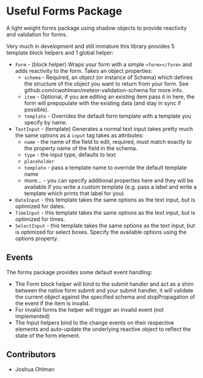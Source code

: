Useful Forms Package
===================

A light weight forms package using shadow objects to provide reactivity and validation for forms.

Very much in development and still immature this library provides 5 template block helpers and 1 global helper:
- `Form` - (block helper) Wraps your form with a simple `<form></form>` and adds reactivity to the form. Takes an object properties:
	- `schema` - Required, an object (or instance of Schema) which defines the structure of the object you want to return from your form. See github.com/cwohlman/meteor-validation-schema for more info.
	- `item` - Optional, if you are editing an existing item pass it in here, the form will prepopulate with the existing data (and stay in sync if possible).
	- `template` - Overrides the default form template with a template you specify by name.
- `TextInput` - (template) Generates a normal text input takes pretty much the same options as a `input` tag takes as attributes:
	- `name` - the name of the field to edit, required, must match exactly to the property name of the field in the schema.
	- `type` - the input type, defaults to text
	- `placeholder`
	- `template` - pass a template name to override the default template name
	- more... - you can specify additional properties here and they will be available if you write a custom template (e.g. pass a label and write a template which prints that label for you).
- `DateInput` - this template takes the same options as the text input, but is optimized for dates.
- `TimeInput` - this template takes the same options as the text input, but is optimized for times.
- `SelectInput` - this template takes the same options as the text input, but is optimized for select boxes. Specify the available options using the options property.
	
Events
-------------------
The forms package provides some default event handling:
- The Form block helper will bind to the submit handler and act as a shim between the native form submit and your submit handler, it will validate the current object against the specified schema and stopPropagation of the event if the item is invalid.
- For invalid forms the helper will trigger an invalid event (not implemented)
- The Input helpers bind to the change events on their respective elements and auto-update the underlying reactive object to reflect the state of the form element.

Contributors
-------------------
- Joshua Ohlman
